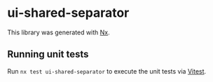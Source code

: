 # ui-shared-separator

This library was generated with [Nx](https://nx.dev).

## Running unit tests

Run `nx test ui-shared-separator` to execute the unit tests via [Vitest](https://vitest.dev/).
